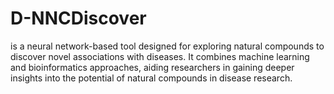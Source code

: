 # D-NNCDiscover
is a neural network-based tool designed for exploring natural compounds to discover novel associations with diseases. It combines machine learning and bioinformatics approaches, aiding researchers in gaining deeper insights into the potential of natural compounds in disease research. 
